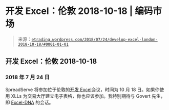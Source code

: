 <!--yml

类别: 未分类

日期: 2024-05-12 19:29:05

-->

# 开发 Excel：伦敦 2018-10-18 | 编码市场

> 来源：[`etrading.wordpress.com/2018/07/24/develop-excel-london-2018-10-18/#0001-01-01`](https://etrading.wordpress.com/2018/07/24/develop-excel-london-2018-10-18/#0001-01-01)

## 开发 Excel：伦敦 2018-10-18

### 2018 年 7 月 24 日

SpreadServe 将参加位于伦敦的[开发 Excel](https://www.eventbrite.co.uk/e/develop-excel-tickets-48199788866)会议，时间为 10 月 18 日。如果你使用 XLLs 为交易大厅建立电子表格，你也应该参加。我特别期待与 Govert 先生，即 [Excel-DNA](https://excel-dna.net/) 的会话。
